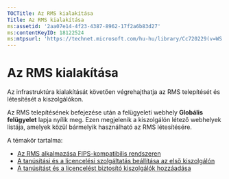 ```yaml
---
TOCTitle: Az RMS kialakítása
Title: Az RMS kialakítása
ms:assetid: '2aa07e14-4f23-4387-8962-17f2a6b83d27'
ms:contentKeyID: 18122524
ms:mtpsurl: 'https://technet.microsoft.com/hu-hu/library/Cc720229(v=WS.10)'
---
```


Az RMS kialakítása
==================

Az infrastruktúra kialakítását követően végrehajthatja az RMS telepítését és létesítését a kiszolgálókon.

Az RMS telepítésének befejezése után a felügyeleti webhely **Globális felügyelet** lapja nyílik meg. Ezen megjelenik a kiszolgálón létező webhelyek listája, amelyek közül bármelyik használható az RMS létesítésére.

A témakör tartalma:

-   [Az RMS alkalmazása FIPS-kompatibilis rendszeren](https://technet.microsoft.com/720bdace-dcd8-431e-b0fa-01193782fe0b)
-   [A tanúsítási és a licencelési szolgáltatás beállítása az első kiszolgálón](https://technet.microsoft.com/cce29a2f-984f-48ed-9187-0eb68286ec5b)
-   [A tanúsítást és a licencelést biztosító kiszolgálók hozzáadása](https://technet.microsoft.com/089ceb62-2a96-444f-ab42-1d5deaabd0c3)
